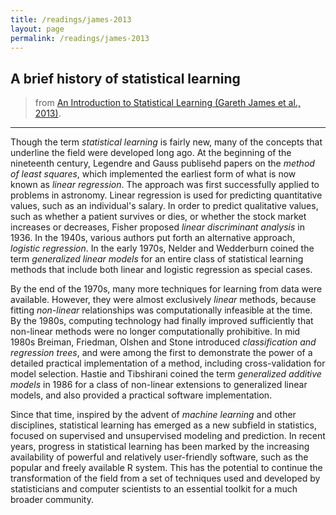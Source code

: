 ```yaml
---
title: /readings/james-2013
layout: page
permalink: /readings/james-2013
---
```


## A brief history of statistical learning
> from [An Introduction to Statistical Learning (Gareth James et al., 2013)](https://www.statlearning.com/).

---

Though the term _statistical learning_ is fairly new, many of the concepts that underline the field were developed long ago. At the beginning of the nineteenth century, Legendre and Gauss publisehd papers on the _method of least squares_, which implemented the earliest form of what is now known as _linear regression_. The approach was first successfully applied to problems in astronomy. Linear regression is used for predicting quantitative values, such as an individual's salary. In order to predict qualitative values, such as whether a patient survives or dies, or whether the stock market increases or decreases, Fisher proposed _linear discriminant analysis_ in 1936. In the 1940s, various authors put forth an alternative approach, _logistic regression_. In the early 1970s, Nelder and Wedderburn coined the term _generalized linear models_ for an entire class of statistical learning methods that include both linear and logistic regression as special cases.

By the end of the 1970s, many more techniques for learning from data were available. However, they were almost exclusively _linear_ methods, because fitting _non-linear_ relationships was computationally infeasible at the time. By the 1980s, computing technology had finally improved sufficiently that non-linear methods were no longer computationally prohibitive. In mid 1980s Breiman, Friedman, Olshen and Stone introduced _classification and regression trees_, and were among the first to demonstrate the power of a detailed practical implementation of a method, including cross-validation for model selection. Hastie and Tibshirani coined the term _generalized additive models_ in 1986 for a class of non-linear extensions to generalized linear models, and also provided a practical software implementation.

Since that time, inspired by the advent of _machine learning_ and other disciplines, statistical learning has emerged as a new subfield in statistics, focused on supervised and unsupervised modeling and prediction. In recent years, progress in statistical learning has been marked by the increasing availability of powerful and relatively user-friendly software, such as the popular and freely available R system. This has the potential to continue the transformation of the field from a set of techniques used and developed by statisticians and computer scientists to an essential toolkit for a much broader community.

